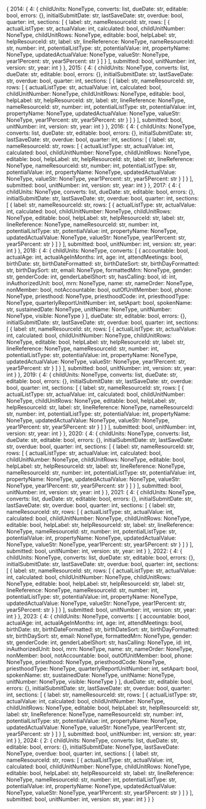 {
  2014: {
    4: {
      childUnits: NoneType,
      converts: list,
      dueDate: str,
      editable: bool,
      errors: {},
      initialSubmitDate: str,
      lastSaveDate: str,
      overdue: bool,
      quarter: int,
      sections: [
        {
          label: str,
          nameResourceId: str,
          rows: [
            {
              actualListType: str,
              actualValue: int,
              calculated: bool,
              childUnitNumber: NoneType,
              childUnitRows: NoneType,
              editable: bool,
              helpLabel: str,
              helpResourceId: str,
              label: str,
              lineReference: NoneType,
              nameResourceId: str,
              number: int,
              potentialListType: str,
              potentialValue: int,
              propertyName: NoneType,
              updatedActualValue: NoneType,
              valueStr: NoneType,
              year1Percent: str,
              year5Percent: str
            }
          ]
        }
      ],
      submitted: bool,
      unitNumber: int,
      version: str,
      year: int
    }
  },
  2015: {
    4: {
      childUnits: NoneType,
      converts: list,
      dueDate: str,
      editable: bool,
      errors: {},
      initialSubmitDate: str,
      lastSaveDate: str,
      overdue: bool,
      quarter: int,
      sections: [
        {
          label: str,
          nameResourceId: str,
          rows: [
            {
              actualListType: str,
              actualValue: int,
              calculated: bool,
              childUnitNumber: NoneType,
              childUnitRows: NoneType,
              editable: bool,
              helpLabel: str,
              helpResourceId: str,
              label: str,
              lineReference: NoneType,
              nameResourceId: str,
              number: int,
              potentialListType: str,
              potentialValue: int,
              propertyName: NoneType,
              updatedActualValue: NoneType,
              valueStr: NoneType,
              year1Percent: str,
              year5Percent: str
            }
          ]
        }
      ],
      submitted: bool,
      unitNumber: int,
      version: str,
      year: int
    }
  },
  2016: {
    4: {
      childUnits: NoneType,
      converts: list,
      dueDate: str,
      editable: bool,
      errors: {},
      initialSubmitDate: str,
      lastSaveDate: str,
      overdue: bool,
      quarter: int,
      sections: [
        {
          label: str,
          nameResourceId: str,
          rows: [
            {
              actualListType: str,
              actualValue: int,
              calculated: bool,
              childUnitNumber: NoneType,
              childUnitRows: NoneType,
              editable: bool,
              helpLabel: str,
              helpResourceId: str,
              label: str,
              lineReference: NoneType,
              nameResourceId: str,
              number: int,
              potentialListType: str,
              potentialValue: int,
              propertyName: NoneType,
              updatedActualValue: NoneType,
              valueStr: NoneType,
              year1Percent: str,
              year5Percent: str
            }
          ]
        }
      ],
      submitted: bool,
      unitNumber: int,
      version: str,
      year: int
    }
  },
  2017: {
    4: {
      childUnits: NoneType,
      converts: list,
      dueDate: str,
      editable: bool,
      errors: {},
      initialSubmitDate: str,
      lastSaveDate: str,
      overdue: bool,
      quarter: int,
      sections: [
        {
          label: str,
          nameResourceId: str,
          rows: [
            {
              actualListType: str,
              actualValue: int,
              calculated: bool,
              childUnitNumber: NoneType,
              childUnitRows: NoneType,
              editable: bool,
              helpLabel: str,
              helpResourceId: str,
              label: str,
              lineReference: NoneType,
              nameResourceId: str,
              number: int,
              potentialListType: str,
              potentialValue: int,
              propertyName: NoneType,
              updatedActualValue: NoneType,
              valueStr: NoneType,
              year1Percent: str,
              year5Percent: str
            }
          ]
        }
      ],
      submitted: bool,
      unitNumber: int,
      version: str,
      year: int
    }
  },
  2018: {
    4: {
      childUnits: NoneType,
      converts: [
        {
          accountable: bool,
          actualAge: int,
          actualAgeInMonths: int,
          age: int,
          attendMeetings: bool,
          birthDate: str,
          birthDateFormatted: str,
          birthDateSort: str,
          birthDayFormatted: str,
          birthDaySort: str,
          email: NoneType,
          formattedMrn: NoneType,
          gender: str,
          genderCode: int,
          genderLabelShort: str,
          hasCalling: bool,
          id: int,
          inAuthorizedUnit: bool,
          mrn: NoneType,
          name: str,
          nameOrder: NoneType,
          nonMember: bool,
          notAccountable: bool,
          outOfUnitMember: bool,
          phone: NoneType,
          priesthood: NoneType,
          priesthoodCode: int,
          priesthoodType: NoneType,
          quarterlyReportUnitNumber: int,
          setApart: bool,
          spokenName: str,
          sustainedDate: NoneType,
          unitName: NoneType,
          unitNumber: NoneType,
          visible: NoneType
        }
      ],
      dueDate: str,
      editable: bool,
      errors: {},
      initialSubmitDate: str,
      lastSaveDate: str,
      overdue: bool,
      quarter: int,
      sections: [
        {
          label: str,
          nameResourceId: str,
          rows: [
            {
              actualListType: str,
              actualValue: int,
              calculated: bool,
              childUnitNumber: NoneType,
              childUnitRows: NoneType,
              editable: bool,
              helpLabel: str,
              helpResourceId: str,
              label: str,
              lineReference: NoneType,
              nameResourceId: str,
              number: int,
              potentialListType: str,
              potentialValue: int,
              propertyName: NoneType,
              updatedActualValue: NoneType,
              valueStr: NoneType,
              year1Percent: str,
              year5Percent: str
            }
          ]
        }
      ],
      submitted: bool,
      unitNumber: int,
      version: str,
      year: int
    }
  },
  2019: {
    4: {
      childUnits: NoneType,
      converts: list,
      dueDate: str,
      editable: bool,
      errors: {},
      initialSubmitDate: str,
      lastSaveDate: str,
      overdue: bool,
      quarter: int,
      sections: [
        {
          label: str,
          nameResourceId: str,
          rows: [
            {
              actualListType: str,
              actualValue: int,
              calculated: bool,
              childUnitNumber: NoneType,
              childUnitRows: NoneType,
              editable: bool,
              helpLabel: str,
              helpResourceId: str,
              label: str,
              lineReference: NoneType,
              nameResourceId: str,
              number: int,
              potentialListType: str,
              potentialValue: int,
              propertyName: NoneType,
              updatedActualValue: NoneType,
              valueStr: NoneType,
              year1Percent: str,
              year5Percent: str
            }
          ]
        }
      ],
      submitted: bool,
      unitNumber: int,
      version: str,
      year: int
    }
  },
  2020: {
    4: {
      childUnits: NoneType,
      converts: list,
      dueDate: str,
      editable: bool,
      errors: {},
      initialSubmitDate: str,
      lastSaveDate: str,
      overdue: bool,
      quarter: int,
      sections: [
        {
          label: str,
          nameResourceId: str,
          rows: [
            {
              actualListType: str,
              actualValue: int,
              calculated: bool,
              childUnitNumber: NoneType,
              childUnitRows: NoneType,
              editable: bool,
              helpLabel: str,
              helpResourceId: str,
              label: str,
              lineReference: NoneType,
              nameResourceId: str,
              number: int,
              potentialListType: str,
              potentialValue: int,
              propertyName: NoneType,
              updatedActualValue: NoneType,
              valueStr: NoneType,
              year1Percent: str,
              year5Percent: str
            }
          ]
        }
      ],
      submitted: bool,
      unitNumber: int,
      version: str,
      year: int
    }
  },
  2021: {
    4: {
      childUnits: NoneType,
      converts: list,
      dueDate: str,
      editable: bool,
      errors: {},
      initialSubmitDate: str,
      lastSaveDate: str,
      overdue: bool,
      quarter: int,
      sections: [
        {
          label: str,
          nameResourceId: str,
          rows: [
            {
              actualListType: str,
              actualValue: int,
              calculated: bool,
              childUnitNumber: NoneType,
              childUnitRows: NoneType,
              editable: bool,
              helpLabel: str,
              helpResourceId: str,
              label: str,
              lineReference: NoneType,
              nameResourceId: str,
              number: int,
              potentialListType: str,
              potentialValue: int,
              propertyName: NoneType,
              updatedActualValue: NoneType,
              valueStr: NoneType,
              year1Percent: str,
              year5Percent: str
            }
          ]
        }
      ],
      submitted: bool,
      unitNumber: int,
      version: str,
      year: int
    }
  },
  2022: {
    4: {
      childUnits: NoneType,
      converts: list,
      dueDate: str,
      editable: bool,
      errors: {},
      initialSubmitDate: str,
      lastSaveDate: str,
      overdue: bool,
      quarter: int,
      sections: [
        {
          label: str,
          nameResourceId: str,
          rows: [
            {
              actualListType: str,
              actualValue: int,
              calculated: bool,
              childUnitNumber: NoneType,
              childUnitRows: NoneType,
              editable: bool,
              helpLabel: str,
              helpResourceId: str,
              label: str,
              lineReference: NoneType,
              nameResourceId: str,
              number: int,
              potentialListType: str,
              potentialValue: int,
              propertyName: NoneType,
              updatedActualValue: NoneType,
              valueStr: NoneType,
              year1Percent: str,
              year5Percent: str
            }
          ]
        }
      ],
      submitted: bool,
      unitNumber: int,
      version: str,
      year: int
    }
  },
  2023: {
    4: {
      childUnits: NoneType,
      converts: [
        {
          accountable: bool,
          actualAge: int,
          actualAgeInMonths: int,
          age: int,
          attendMeetings: bool,
          birthDate: str,
          birthDateFormatted: str,
          birthDateSort: str,
          birthDayFormatted: str,
          birthDaySort: str,
          email: NoneType,
          formattedMrn: NoneType,
          gender: str,
          genderCode: int,
          genderLabelShort: str,
          hasCalling: NoneType,
          id: int,
          inAuthorizedUnit: bool,
          mrn: NoneType,
          name: str,
          nameOrder: NoneType,
          nonMember: bool,
          notAccountable: bool,
          outOfUnitMember: bool,
          phone: NoneType,
          priesthood: NoneType,
          priesthoodCode: NoneType,
          priesthoodType: NoneType,
          quarterlyReportUnitNumber: int,
          setApart: bool,
          spokenName: str,
          sustainedDate: NoneType,
          unitName: NoneType,
          unitNumber: NoneType,
          visible: NoneType
        }
      ],
      dueDate: str,
      editable: bool,
      errors: {},
      initialSubmitDate: str,
      lastSaveDate: str,
      overdue: bool,
      quarter: int,
      sections: [
        {
          label: str,
          nameResourceId: str,
          rows: [
            {
              actualListType: str,
              actualValue: int,
              calculated: bool,
              childUnitNumber: NoneType,
              childUnitRows: NoneType,
              editable: bool,
              helpLabel: str,
              helpResourceId: str,
              label: str,
              lineReference: NoneType,
              nameResourceId: str,
              number: int,
              potentialListType: str,
              potentialValue: int,
              propertyName: NoneType,
              updatedActualValue: NoneType,
              valueStr: NoneType,
              year1Percent: str,
              year5Percent: str
            }
          ]
        }
      ],
      submitted: bool,
      unitNumber: int,
      version: str,
      year: int
    }
  },
  2024: {
    2: {
      childUnits: NoneType,
      converts: list,
      dueDate: str,
      editable: bool,
      errors: {},
      initialSubmitDate: NoneType,
      lastSaveDate: NoneType,
      overdue: bool,
      quarter: int,
      sections: [
        {
          label: str,
          nameResourceId: str,
          rows: [
            {
              actualListType: str,
              actualValue: int,
              calculated: bool,
              childUnitNumber: NoneType,
              childUnitRows: NoneType,
              editable: bool,
              helpLabel: str,
              helpResourceId: str,
              label: str,
              lineReference: NoneType,
              nameResourceId: str,
              number: int,
              potentialListType: str,
              potentialValue: int,
              propertyName: NoneType,
              updatedActualValue: NoneType,
              valueStr: NoneType,
              year1Percent: str,
              year5Percent: str
            }
          ]
        }
      ],
      submitted: bool,
      unitNumber: int,
      version: str,
      year: int
    }
  }
}
